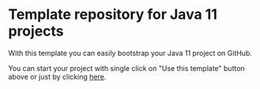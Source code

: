 # Template repository for Java 11 projects

With this template you can easily bootstrap your Java 11 project on GitHub.

You can start your project with single click on "Use this template" button above
or just by clicking [here](https://github.com/avan1235/oop-java-template/generate).